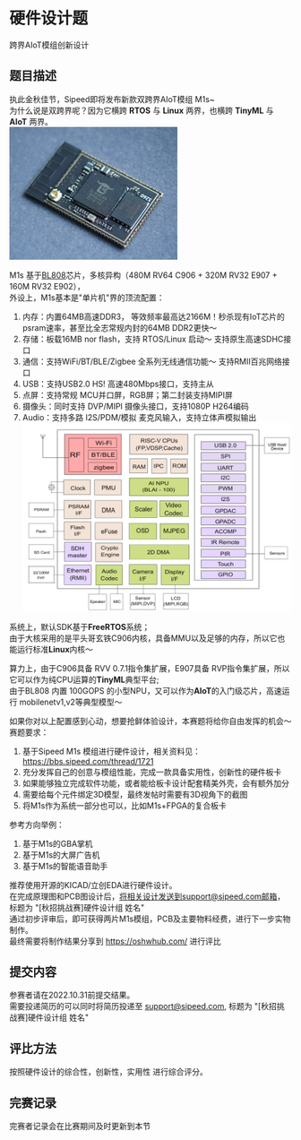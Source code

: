 # 硬件设计题
跨界AIoT模组创新设计

## 题目描述   
执此金秋佳节，Sipeed即将发布新款双跨界AIoT模组 M1s~  
为什么说是双跨界呢？因为它横跨 **RTOS** 与 **Linux** 两界，也横跨 **TinyML** 与 **AIoT** 两界。   
<a href="assets/M1s.png"><img width=300 src="assets/M1s.png"/></a>

M1s 基于[BL808](assets/BL808_DS_zh.pdf)芯片，多核异构（480M RV64 C906 + 320M RV32 E907 + 160M RV32 E902），  
外设上，M1s基本是"单片机"界的顶流配置：
1. 内存：内置64MB高速DDR3， 等效频率最高达2166M！秒杀现有IoT芯片的psram速率，甚至比全志常规内封的64MB DDR2更快～
2. 存储：板载16MB nor flash，支持 RTOS/Linux 启动～ 支持原生高速SDHC接口
3. 通信：支持WiFi/BT/BLE/Zigbee 全系列无线通信功能～ 支持RMII百兆网络接口
4. USB：支持USB2.0 HS! 高速480Mbps接口，支持主从
5. 点屏：支持常规 MCU并口屏，RGB屏；第二封装支持MIPI屏
6. 摄像头：同时支持 DVP/MIPI 摄像头接口，支持1080P H264编码  
7. Audio：支持多路 I2S/PDM/模拟 麦克风输入，支持立体声模拟输出  
<a href="assets/bl808_blocks.png"><img width=600 src="assets/bl808_blocks.png"/></a>

系统上，默认SDK基于**FreeRTOS**系统；  
由于大核采用的是平头哥玄铁C906内核，具备MMU以及足够的内存，所以它也能运行标准**Linux**内核～ 

算力上，由于C906具备 RVV 0.7.1指令集扩展，E907具备 RVP指令集扩展，所以它可以作为纯CPU运算的**TinyML**典型平台;  
由于BL808 内置 100GOPS 的小型NPU，又可以作为**AIoT**的入门级芯片，高速运行 mobilenetv1,v2等典型模型～

如果你对以上配置感到心动，想要抢鲜体验设计，本赛题将给你自由发挥的机会～  
赛题要求：
1. 基于Sipeed M1s 模组进行硬件设计，相关资料见：https://bbs.sipeed.com/thread/1721
2. 充分发挥自己的创意与模组性能，完成一款具备实用性，创新性的硬件板卡
3. 如果能够独立完成软件功能，或者能给板卡设计配套精美外壳，会有额外加分
4. 需要给每个元件绑定3D模型，最终发帖时需要有3D视角下的截图
5. 将M1s作为系统一部分也可以，比如M1s+FPGA的复合板卡

参考方向举例：
1. 基于M1s的GBA掌机
2. 基于M1s的大屏广告机
3. 基于M1s的智能语音助手

推荐使用开源的KICAD/立创EDA进行硬件设计。  
在完成原理图和PCB图设计后，将相关设计发送到support@sipeed.com邮箱，标题为 "[秋招挑战赛]硬件设计组 姓名"     
通过初步评审后，即可获得两片M1s模组，PCB及主要物料经费，进行下一步实物制作。  
最终需要将制作结果分享到 https://oshwhub.com/  进行评比  


## 提交内容
参赛者请在2022.10.31前提交结果。  
需要投递简历的可以同时将简历投递至 support@sipeed.com, 标题为 "[秋招挑战赛]硬件设计组 姓名"  

## 评比方法
按照硬件设计的综合性，创新性，实用性 进行综合评分。

## 完赛记录
完赛者记录会在比赛期间及时更新到本节





